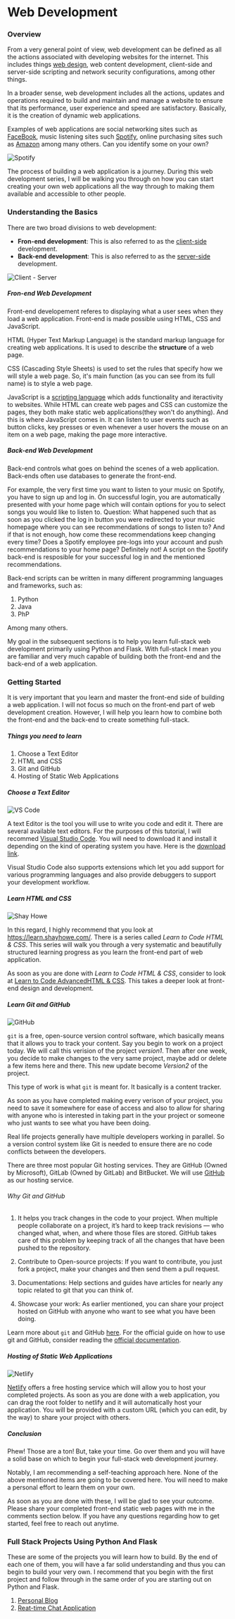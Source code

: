# Web Development


### Overview
From a very general point of view, web development can be defined as all the actions associated with developing websites for the internet. This includes things [web design](https://en.wikipedia.org/wiki/Web_design), web content development, client-side and server-side scripting and network security configurations, among other things. 

In a broader sense, web development includes all the actions, updates and operations required to build and maintain and manage a website to ensure that its performance, user experience and speed are satisfactory. Basically, it is the creation of dynamic web applications.

Examples of web applications are social networking sites such as [FaceBook](https://www.facebook.com/), music listening sites such [Spotify](https://www.spotify.com/), online purchasing sites such as [Amazon](https://www.amazon.com/) among many others. Can you identify some on your own?

![Spotify](images/spotify.png)

The process of building a web application is a journey. During this web development series, I will be walking you through on how you can start creating your own web applications all the way through to making them available and accessible to other people.

### Understanding the Basics

There are two broad divisions to web development:
* **Fron-end development**: This is also referred to as the [client-side](https://en.wikipedia.org/wiki/Client_(computing)) development.
* **Back-end development**: This is also referred to as the [server-side](https://en.wikipedia.org/wiki/Server_(computing)) development.

![Client - Server](images/clients-servers.png)

##### Fron-end Web Development

Front-end developement referes to displaying what a user sees when they load a web application. Front-end is made possible using HTML, CSS and JavaScript.

HTML (Hyper Text Markup Language) is the standard markup language for creating web applications. It is used to describe the **structure** of a web page.

CSS (Cascading Style Sheets) is used to set the rules that specify how we will style a web page. So, it's main function (as you can see from its full name) is to style a web page.

JavaScript is a [scripting language](https://cs.lmu.edu/~ray/notes/scriptinglangs/) which adds functionality and iteractivity to websites. While HTML can create web pages and CSS can customize the pages, they both make static web applications(they won't do anything). And this is where JavaScript comes in. It can listen to user events such as button clicks, key presses or even whenever a user hovers the mouse on an item on a web page, making the page more interactive.

##### Back-end Web Development

Back-end controls what goes on behind the scenes of a web application. Back-ends often use databases to generate the front-end.

For example, the very first time you want to listen to your music on Spotify, you have to sign up and log in. On successful login, you are automatically presented with your home page which will contain options for you to select songs you would like to listen to. Question: What happened such that as soon as you clicked the log in button you were redirected to your music homepage where you can see recommendations of songs to listen to? And if that is not enough, how come these recommendations keep changing every time? Does a Spotify employee pre-logs into your account and push recommendations to your home page? Definitely not! A script on the Spotify back-end is resposible for your successful log in and the mentioned recommendations.

Back-end scripts can be written in many different programming languages and frameworks, such as:

1. Python
2. Java
3. PhP

Among many others. 

My goal in the subsequent sections is to help you learn full-stack web development primarily using Python and Flask. With full-stack I mean you are familiar and very much capable of building both the front-end and the back-end of a web application.

### Getting Started

It is very important that you learn and master the front-end side of building a web application. I will not focus so much on the front-end part of web development creation. However, I will help you learn how to combine both the front-end and the back-end to create something full-stack.

##### Things you need to learn

1. Choose a Text Editor
2. HTML and CSS
3. Git and GitHub 
4. Hosting of Static Web Applications

##### Choose a Text Editor

![VS Code](images/vs_code.png)

A text Editor is the tool you will use to write you code and edit it. There are several available text editors. For the purposes of this tutorial, I will recommed [Visual Studio Code](https://code.visualstudio.com/). You will need to download it and install it depending on the kind of operating system you have. Here is the [download link](https://code.visualstudio.com/download). 

Visual Studio Code also supports extensions which let you add support for various programming languages and also provide debuggers to support your development workflow.

##### Learn HTML and CSS
![Shay Howe](images/shay_howe.png)

In this regard, I highly recommend that you look at https://learn.shayhowe.com/. There is a series called _Learn to Code HTML & CSS_. This series will walk you through a very systematic and beautifully structured learning progress as you learn the front-end part of web application. 

As soon as you are done with _Learn to Code HTML & CSS_, consider to look at [Learn to Code AdvancedHTML & CSS](https://learn.shayhowe.com/advanced-html-css/). This takes a deeper look at front-end design and development. 

##### Learn Git and GitHub
![GitHub](images/github.png)

`git` is a free, open-source version control software, which basically means that it allows you to track your content. Say you begin to work on a project today. We will call this verision of the project _version1_. Then after one week, you decide to make changes to the very same project, maybe add or delete a few items here and there. This new update become _Version2_ of the project. 

This type of work is what `git` is meant for. It basically is a content tracker.

As soon as you have completed making every verison of your project, you need to save it somewhere for ease of access and also to allow for sharing with anyone who is interested in taking part in the your project or someone who just wants to see what you have been doing. 

Real life projects generally have multiple developers working in parallel. So a version control system like Git is needed to ensure there are no code conflicts between the developers.

There are three most popular Git hosting services. They are GitHub (Owned by Microsoft), GitLab (Owned by GitLab) and BitBucket. We will use [GitHub](https://github.com/) as our hosting service.

###### Why Git and GitHub

1. It helps you track changes in the code to your project. When multiple people collaborate on a project, it’s hard to keep track revisions — who changed what, when, and where those files are stored. GitHub takes care of this problem by keeping track of all the changes that have been pushed to the repository.

2. Contribute to Open-source projects: If you want to contribute, you just fork a project, make your changes and then send them a pull request.

3. Documentations: Help sections and guides have articles for nearly any topic related to git that you can think of.

4. Showcase your work: As earlier mentioned, you can share your project hosted on GitHub with anyone who want to see what you have been doing. 

Learn more about `git` and GitHub [here](https://medium.com/@mvthanoshan9/ubuntu-a-beginners-guide-to-git-github-44a2d2fda0b8). For the official guide on how to use git and GitHub, consider reading the [official documentation](https://docs.github.com/en/free-pro-team@latest/github/getting-started-with-github/quickstart).


##### Hosting of Static Web Applications
![Netlify](images/netlify.png)

[Netlify](https://app.netlify.com/drop) offers a free hosting service which will allow you to host your completed projects. As soon as you are done with a web application, you can drag the root folder to netlify and it will automatically host your application. You will be provided with a custom URL (which you can edit, by the way) to share your project with others.

##### Conclusion

Phew! Those are a ton! But, take your time. Go over them and you will have a solid base on which to begin your full-stack web development journey. 

Notably, I am recommending a self-teaching approach here. None of the above mentioned items are going to be covered here. You will need to make a personal effort to learn them on your own. 

As soon as you are done with these, I will be glad to see your outcome. Please share your completed front-end static web pages with me in the comments section below. If you have any questions regarding how to get started, feel free to reach out anytime.

### Full Stack Projects Using Python And Flask

These are some of the projects you will learn how to build. By the end of each one of them, you will have a far solid understanding and thus you can begin to build your very own. I recommend that you begin with the first project and follow through in the same order of you are starting out on Python and Flask.

1. [Personal Blog](personal_blog.md)
2. [Reat-time Chat Application](realtime_chat_app.md)
